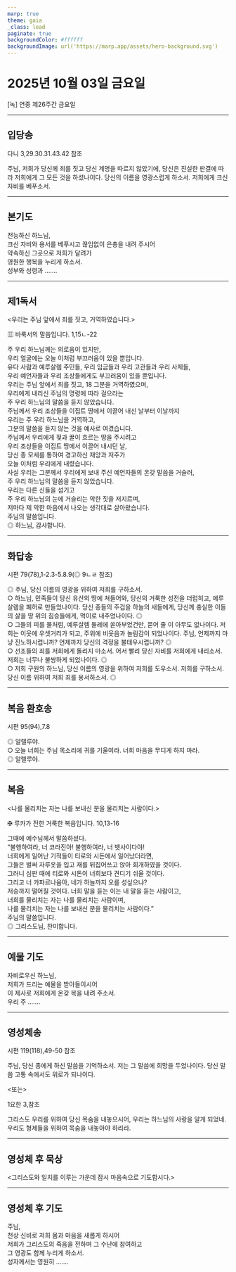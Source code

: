 ```yaml
---
marp: true
theme: gaia
_class: lead
paginate: true
backgroundColor: #ffffff
backgroundImage: url('https://marp.app/assets/hero-background.svg')
---
```


# 2025년 10월 03일 금요일

[녹] 연중 제26주간 금요일  




---

## 입당송

다니 3,29.30.31.43.42 참조

주님, 저희가 당신께 죄를 짓고 당신 계명을 따르지 않았기에, 당신은 진실한 판결에 따라 저희에게 그 모든 것을 하셨나이다. 당신의 이름을 영광스럽게 하소서. 저희에게 크신 자비를 베푸소서.  
  


---

## 본기도

전능하신 하느님,  
크신 자비와 용서를 베푸시고 끊임없이 은총을 내려 주시어  
약속하신 그곳으로 저희가 달려가  
영원한 행복을 누리게 하소서.  
성부와 성령과 …….  
  


---

## 제1독서

<우리는 주님 앞에서 죄를 짓고, 거역하였습니다.>

▥ 바룩서의 말씀입니다. 1,15ㄴ-22

주 우리 하느님께는 의로움이 있지만,  
우리 얼굴에는 오늘 이처럼 부끄러움이 있을 뿐입니다.  
유다 사람과 예루살렘 주민들, 우리 임금들과 우리 고관들과 우리 사제들,  
우리 예언자들과 우리 조상들에게도 부끄러움이 있을 뿐입니다.  
우리는 주님 앞에서 죄를 짓고, 18 그분을 거역하였으며,  
우리에게 내리신 주님의 명령에 따라 걸으라는  
주 우리 하느님의 말씀을 듣지 않았습니다.  
주님께서 우리 조상들을 이집트 땅에서 이끌어 내신 날부터 이날까지  
우리는 주 우리 하느님을 거역하고,  
그분의 말씀을 듣지 않는 것을 예사로 여겼습니다.  
주님께서 우리에게 젖과 꿀이 흐르는 땅을 주시려고  
우리 조상들을 이집트 땅에서 이끌어 내시던 날,  
당신 종 모세를 통하여 경고하신 재앙과 저주가  
오늘 이처럼 우리에게 내렸습니다.  
사실 우리는 그분께서 우리에게 보내 주신 예언자들의 온갖 말씀을 거슬러,  
주 우리 하느님의 말씀을 듣지 않았습니다.  
우리는 다른 신들을 섬기고  
주 우리 하느님의 눈에 거슬리는 악한 짓을 저지르며,  
저마다 제 악한 마음에서 나오는 생각대로 살아왔습니다.  
주님의 말씀입니다.  
◎ 하느님, 감사합니다.  
  


---

## 화답송

시편 79(78),1-2.3-5.8.9(◎ 9ㄴㄹ 참조)

◎ 주님, 당신 이름의 영광을 위하여 저희를 구하소서.  
○ 하느님, 민족들이 당신 유산의 땅에 쳐들어와, 당신의 거룩한 성전을 더럽히고, 예루살렘을 폐허로 만들었나이다. 당신 종들의 주검을 하늘의 새들에게, 당신께 충실한 이들의 살을 땅 위의 짐승들에게, 먹이로 내주었나이다. ◎  
○ 그들의 피를 물처럼, 예루살렘 둘레에 쏟아부었건만, 묻어 줄 이 아무도 없나이다. 저희는 이웃에 우셋거리가 되고, 주위에 비웃음과 놀림감이 되었나이다. 주님, 언제까지 마냥 진노하시렵니까? 언제까지 당신의 격정을 불태우시렵니까? ◎  
○ 선조들의 죄를 저희에게 돌리지 마소서. 어서 빨리 당신 자비를 저희에게 내리소서. 저희는 너무나 불쌍하게 되었나이다. ◎  
○ 저희 구원의 하느님, 당신 이름의 영광을 위하여 저희를 도우소서. 저희를 구하소서. 당신 이름 위하여 저희 죄를 용서하소서. ◎  
  


---

## 복음 환호송

시편 95(94),7.8

◎ 알렐루야.  
○ 오늘 너희는 주님 목소리에 귀를 기울여라. 너희 마음을 무디게 하지 마라.  
◎ 알렐루야.  
  


---

## 복음

<나를 물리치는 자는 나를 보내신 분을 물리치는 사람이다.>

✠ 루카가 전한 거룩한 복음입니다. 10,13-16

그때에 예수님께서 말씀하셨다.  
“불행하여라, 너 코라진아! 불행하여라, 너 벳사이다야!  
너희에게 일어난 기적들이 티로와 시돈에서 일어났더라면,  
그들은 벌써 자루옷을 입고 재를 뒤집어쓰고 앉아 회개하였을 것이다.  
그러니 심판 때에 티로와 시돈이 너희보다 견디기 쉬울 것이다.  
그리고 너 카파르나움아, 네가 하늘까지 오를 성싶으냐?  
저승까지 떨어질 것이다. 너희 말을 듣는 이는 내 말을 듣는 사람이고,  
너희를 물리치는 자는 나를 물리치는 사람이며,  
나를 물리치는 자는 나를 보내신 분을 물리치는 사람이다.”  
주님의 말씀입니다.  
◎ 그리스도님, 찬미합니다.  
  


---

## 예물 기도

자비로우신 하느님,  
저희가 드리는 예물을 받아들이시어  
이 제사로 저희에게 온갖 복을 내려 주소서.  
우리 주 …….  
  


---

## 영성체송

시편 119(118),49-50 참조

주님, 당신 종에게 하신 말씀을 기억하소서. 저는 그 말씀에 희망을 두었나이다. 당신 말씀 고통 속에서도 위로가 되나이다.  
  
<또는>  
  
1요한 3,참조  
  
그리스도 우리를 위하여 당신 목숨을 내놓으시어, 우리는 하느님의 사랑을 알게 되었네. 우리도 형제들을 위하여 목숨을 내놓아야 하리라.  


---

## 영성체 후 묵상

<그리스도와 일치를 이루는 가운데 잠시 마음속으로 기도합시다.>  


---

## 영성체 후 기도

주님,  
천상 신비로 저희 몸과 마음을 새롭게 하시어  
저희가 그리스도의 죽음을 전하며 그 수난에 참여하고  
그 영광도 함께 누리게 하소서.  
성자께서는 영원히 …….